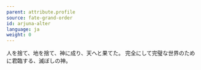```yaml
---
parent: attribute.profile
source: fate-grand-order
id: arjuna-alter
language: ja
weight: 0
---
```


人を捨て、地を捨て、神に成り、天へと果てた。
完全にして完璧な世界のために君臨する、滅ぼしの神。
